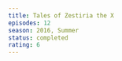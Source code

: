 ```yaml
---
title: Tales of Zestiria the X
episodes: 12
season: 2016, Summer
status: completed
rating: 6
---
```

